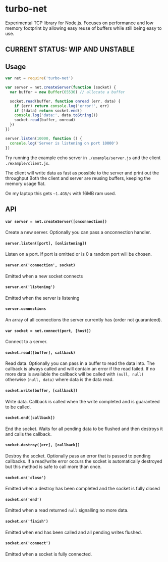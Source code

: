 # turbo-net

Experimental TCP library for Node.js.
Focuses on performance and low memory footprint by allowing easy reuse of buffers while still being easy to use.

## CURRENT STATUS: WIP AND UNSTABLE

## Usage

``` js
var net = require('turbo-net')

var server = net.createServer(function (socket) {
  var buffer = new Buffer(65536) // allocate a buffer

  socket.read(buffer, function onread (err, data) {
    if (err) return console.log('error!', err)
    if (!data) return socket.end()
    console.log('data:', data.toString())
    socket.read(buffer, onread)
  })
})

server.listen(10000, function () {
  console.log('Server is listening on port 10000')
})
```

Try running the example echo server in `./example/server.js`
and the client `./example/client.js`.

The client will write data as fast as possible to the server and print out the throughput
Both the client and server are reusing buffers, keeping the memory usage flat.

On my laptop this gets `~1.4GB/s` with 16MB ram used.

## API

#### `var server = net.createServer([onconnection])`

Create a new server. Optionally you can pass a onconnection handler.

#### `server.listen([port], [onlistening])`

Listen on a port. If port is omitted or is 0 a random port will be chosen.

#### `server.on('connection', socket)`

Emitted when a new socket connects

#### `server.on('listening')`

Emitted when the server is listening

#### `server.connections`

An array of all connections the server currently has (order not guaranteed).

#### `var socket = net.connect(port, [host])`

Connect to a server.

#### `socket.read([buffer], callback)`

Read data. Optionally you can pass in a buffer to read the data into.
The callback is always called and will contain an error if the read failed.
If no more data is available the callback will be called with `(null, null)`
otherwise `(null, data)` where data is the data read.

#### `socket.write(buffer, [callback])`

Write data. Callback is called when the write completed and is guaranteed to be
called.

#### `socket.end([callback])`

End the socket. Waits for all pending data to be flushed and then destroys it and calls the
callback.

#### `socket.destroy([err], [callback])`

Destroy the socket. Optionally pass an error that is passed to pending callbacks.
If a read/write error occurs the socket is automatically destroyed but this method is
safe to call more than once.

#### `socket.on('close')`

Emitted when a destroy has been completed and the socket is fully closed

#### `socket.on('end')`

Emitted when a read returned `null` signalling no more data.

#### `socket.on('finish')`

Emitted when end has been called and all pending writes flushed.

#### `socket.on('connect')`

Emitted when a socket is fully connected.
